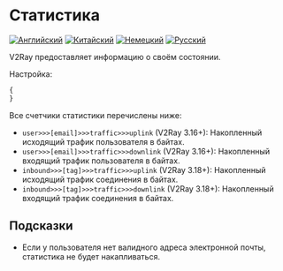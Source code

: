 # Статистика

[![Английский](../resources/english.svg)](https://www.v2ray.com/en/configuration/stats.html) [![Китайский](../resources/chinese.svg)](https://www.v2ray.com/chapter_02/stats.html) [![Немецкий](../resources/german.svg)](https://www.v2ray.com/de/configuration/stats.html) [![Русский](../resources/russian.svg)](https://www.v2ray.com/ru/configuration/stats.html)

V2Ray предоставляет информацию о своём состоянии.

Настройка:

```javascript
{
}
```

Все счетчики статистики перечислены ниже:

* `user>>>[email]>>>traffic>>>uplink` (V2Ray 3.16+): Накопленный исходящий трафик пользователя в байтах.
* `user>>>[email]>>>traffic>>>downlink` (V2Ray 3.16+): Накопленный входящий трафик пользователя в байтах.
* `inbound>>>[tag]>>>traffic>>>uplink` (V2Ray 3.18+): Накопленный исходящий трафик соединения в байтах.
* `inbound>>>[tag]>>>traffic>>>downlink` (V2Ray 3.18+): Накопленный входящий трафик соединения в байтах.

## Подсказки

* Если у пользователя нет валидного адреса электронной почты, статистика не будет накапливаться.